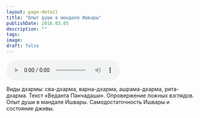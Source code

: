 ```yaml
---
layout: page-detail
title: "Опыт души в мандале Ишвары"
publishDate: 2016.03.05
description: ""
tags:
image:
draft: false
---
```


<audio title="2016.03.05 - Опыт души в мандале Ишвары.mp3" src="https://filer-api.advayta.org/v1.0/public/files/74993" controls=""></audio>

 Виды дхармы: сва-дхарма, варна-дхарма, ашрама-дхарма, рита-дхарма. Текст «Веданта Панчадаши». Опровержение ложных взглядов. Опыт души в мандале Ишвары. Самодостаточность Ишвары и состояние дживы. 

  
